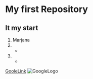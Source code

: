 # My first Repository

## It my start

1. Marjana
2. -
3. -

[GooleLink](https://www.google.com)
![GoogleLogo](https://www.ixbt.com/img/n1/news/2020/11/0/google-chrome-generic-hero-pinwheel_large.png)